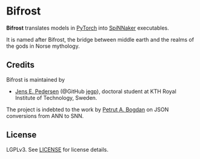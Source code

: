 # Bifrost

**Bifrost** translates models in [PyTorch](https://pytorch.org) into [SpiNNaker](https://spinnakermanchester.github.io/) executables.

It is named after Bifrost, the bridge between middle earth and the realms of the gods in Norse mythology.

## Credits

Bifrost is maintained by 

* [Jens E. Pedersen](https://www.kth.se/profile/jeped) (@GitHub [jegp](https://github.com/jegp/)), doctoral student at KTH Royal Institute of Technology, Sweden.

The project is indebted to the work by [Petrut A. Bogdan](https://github.com/pabogdan/) on JSON conversions from ANN to SNN.

## License
LGPLv3. See [LICENSE](LICENSE) for license details.
